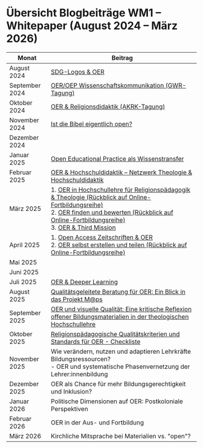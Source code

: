# Übersicht Blogbeiträge WM1 – Whitepaper (August 2024 – März 2026)


| Monat               | Beitrag                                                                                              |
|---------------------|-----------------------------------------------------------------------------------------------------|
| August 2024         | [SDG-Logos & OER](https://oer.community/sdg-logos-und-oer-wie-darf-ich-sie-verwenden/)                                                  |
| September 2024      | [OER/OEP Wissenschaftskommunikation (GWR-Tagung)](https://oer.community/sichtbarkeit-und-netzwerk-durch-oer-staerken-foerbico-auf-der-gwr-tagung-in-wuerzburg-zum-thema-oeffentlichkeitsarbeit/) |
| Oktober 2024        | [OER & Religionsdidaktik (AKRK-Tagung)](https://oer.community/welche-impulse-setzt-oer-fuer-die-religionsdidaktik-ein-einblick-in-die-akrk-tagung-in-leitershofen-von-19-21-9-2024/) |
| November 2024       | [Ist die Bibel eigentlich open?](https://oer.community/ist-die-bibel-eigentlich-open/)                                                  |
| Dezember 2024       |                                                                                 |
| Januar 2025         | [Open Educational Practice als Wissenstransfer](https://oer.community/oep-als-wissenstransfer/)  |
| Februar 2025        | [OER & Hochschuldidaktik – Netzwerk Theologie & Hochschuldidaktik](https://oer.community/oer-meets-fachdidaktik/) |
| März 2025           | 1. [OER in Hochschullehre für Religionspädagogik & Theologie (Rückblick auf Online-Fortbildungsreihe)](https://oer.community/oer-fortbildungsreihe-1/) <br> 2. [OER finden und bewerten (Rückblick auf Online-Fortbildungsreihe)](https://oer.community/oer-fortbildungsreihe-2/) <br> 3. [OER & Third Mission](https://oer.community/third-mission/) |
| April 2025          | 1. [Open Access Zeitschriften & OER](https://oer.community/oer-zeitschriften-religionspaedagogik/) <br> 2. [OER selbst erstellen und teilen (Rückblick auf Online-Fortbildungsreihe)](https://oer.community/oer-fortbildungsreihe-2/) |
| Mai 2025            |                                                                                   |
| Juni 2025           |                                                                                 |
| Juli 2025           | [OER & Deeper Learning](https://oer.community/going-deep-er-oerf-tagung-2025/)                     |
| August 2025         | [Qualitätsgeleitete Beratung für OER: Ein Blick in das Projekt M@ps](https://oer.community/oer-beratung-und-qualitätskriterien/) |
| September 2025      | [OER und visuelle Qualität: Eine kritische Reflexion offener Bildungsmaterialien in der theologischen Hochschullehre](https://git.rpi-virtuell.de/Comenius-Institut/FOERBICO_und_rpi-virtuell/src/branch/lmoessle-patch-1/Website/content/posts/2025-09-10-OER-und-visuelle-Qualit%C3%A4t/index.md$0) |
| Oktober 2025        | [Religionspädagogische Qualitätskriterien und Standards für OER - Checkliste](https://git.rpi-virtuell.de/Comenius-Institut/FOERBICO_und_rpi-virtuell/src/branch/2025-10-10-OER-Qualit%C3%A4tskriterien-Checkliste/Website/content/posts/2025-10-10-OER-Qualit%C3%A4tskriterien-Checkliste/index.md$0)                                         |
| November 2025       | Wie verändern, nutzen und adaptieren Lehrkräfte Bildungsressourcen? <br> - OER und systematische Phasenvernetzung der Lehrer:innenbildung |
| Dezember 2025       | OER als Chance für mehr Bildungsgerechtigkeit und Inklusion?                                   |
| Januar 2026         | Politische Dimensionen auf OER: Postkoloniale Perspektiven                                                |
| Februar 2026        | OER in der Aus- und Fortbildung                                                                    |
| März 2026           | Kirchliche Mitsprache bei Materialien vs. "open"?                                                 |

